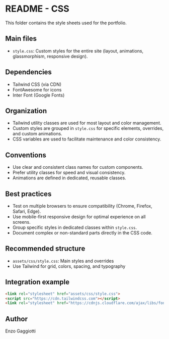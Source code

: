 
# README - CSS

This folder contains the style sheets used for the portfolio.

## Main files
- `style.css`: Custom styles for the entire site (layout, animations, glassmorphism, responsive design).

## Dependencies
- Tailwind CSS (via CDN)
- FontAwesome for icons
- Inter Font (Google Fonts)

## Organization
- Tailwind utility classes are used for most layout and color management.
- Custom styles are grouped in `style.css` for specific elements, overrides, and custom animations.
- CSS variables are used to facilitate maintenance and color consistency.

## Conventions
- Use clear and consistent class names for custom components.
- Prefer utility classes for speed and visual consistency.
- Animations are defined in dedicated, reusable classes.

## Best practices
- Test on multiple browsers to ensure compatibility (Chrome, Firefox, Safari, Edge).
- Use mobile-first responsive design for optimal experience on all screens.
- Group specific styles in dedicated classes within `style.css`.
- Document complex or non-standard parts directly in the CSS code.

## Recommended structure
- `assets/css/style.css`: Main styles and overrides
- Use Tailwind for grid, colors, spacing, and typography

## Integration example
```html
<link rel="stylesheet" href="assets/css/style.css">
<script src="https://cdn.tailwindcss.com"></script>
<link rel="stylesheet" href="https://cdnjs.cloudflare.com/ajax/libs/font-awesome/6.4.0/css/all.min.css" />
```

## Author
Enzo Gaggiotti

